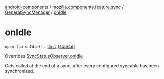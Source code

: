 [android-components](../../index.md) / [mozilla.components.feature.sync](../index.md) / [GeneralSyncManager](index.md) / [onIdle](./on-idle.md)

# onIdle

`open fun onIdle(): `[`Unit`](https://kotlinlang.org/api/latest/jvm/stdlib/kotlin/-unit/index.html) [(source)](https://github.com/mozilla-mobile/android-components/blob/master/components/feature/sync/src/main/java/mozilla/components/feature/sync/BackgroundSyncManager.kt#L184)

Overrides [SyncStatusObserver.onIdle](../../mozilla.components.concept.sync/-sync-status-observer/on-idle.md)

Gets called at the end of a sync, after every configured syncable has been synchronized.

